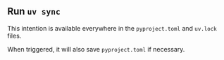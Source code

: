 ## Run `uv sync`

This intention is available everywhere
in the `pyproject.toml` and `uv.lock` files.

When triggered, it will also save `pyproject.toml` if necessary.

